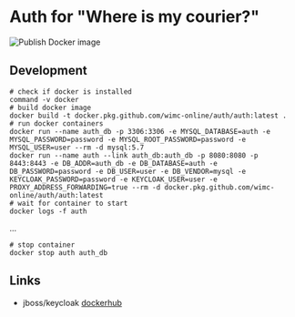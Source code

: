 # Auth for "Where is my courier?"
![Publish Docker image](https://github.com/wimc-online/auth/workflows/Publish%20Docker%20image/badge.svg)

## Development
```shell script
# check if docker is installed
command -v docker
# build docker image
docker build -t docker.pkg.github.com/wimc-online/auth/auth:latest .
# run docker containers
docker run --name auth_db -p 3306:3306 -e MYSQL_DATABASE=auth -e MYSQL_PASSWORD=password -e MYSQL_ROOT_PASSWORD=password -e MYSQL_USER=user --rm -d mysql:5.7
docker run --name auth --link auth_db:auth_db -p 8080:8080 -p 8443:8443 -e DB_ADDR=auth_db -e DB_DATABASE=auth -e DB_PASSWORD=password -e DB_USER=user -e DB_VENDOR=mysql -e KEYCLOAK_PASSWORD=password -e KEYCLOAK_USER=user -e PROXY_ADDRESS_FORWARDING=true --rm -d docker.pkg.github.com/wimc-online/auth/auth:latest
# wait for container to start
docker logs -f auth
```
...
```shell script
# stop container
docker stop auth auth_db
```

## Links
- jboss/keycloak [dockerhub](https://hub.docker.com/r/jboss/keycloak/dockerfile)
